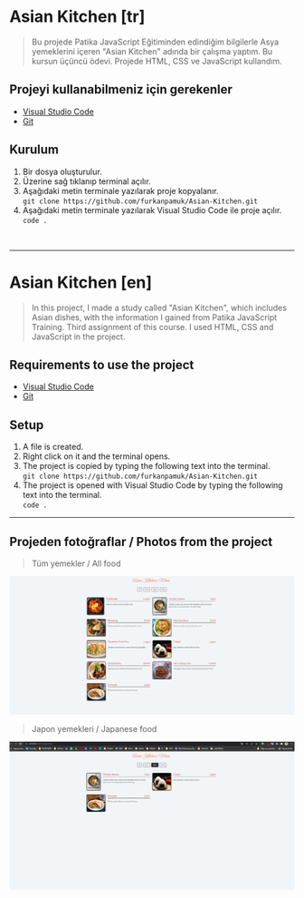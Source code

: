 # Asian Kitchen [tr]

 > Bu projede Patika JavaScript Eğitiminden edindiğim bilgilerle Asya yemeklerini içeren "Asian Kitchen" adında bir çalışma yaptım. Bu kursun üçüncü ödevi. Projede HTML, CSS ve JavaScript kullandım.

## Projeyi kullanabilmeniz için gerekenler

- [Visual Studio Code](https://code.visualstudio.com/download)
- [Git](https://git-scm.com/downloads)

## Kurulum

1. Bir dosya oluşturulur.
2. Üzerine sağ tıklanıp terminal açılır.
3. Aşağıdaki metin terminale yazılarak proje kopyalanır. <br>
`git clone https://github.com/furkanpamuk/Asian-Kitchen.git` 
4. Aşağıdaki metin terminale yazılarak Visual Studio Code ile proje açılır.  <br>
`code .`
    
<br>
<hr>

# Asian Kitchen [en]
> In this project, I made a study called "Asian Kitchen", which includes Asian dishes, with the information I gained from Patika JavaScript Training. Third assignment of this course. I used HTML, CSS and JavaScript in the project. 

## Requirements to use the project

- [Visual Studio Code](https://code.visualstudio.com/download)
- [Git](https://git-scm.com/downloads)

## Setup

1. A file is created.
2. Right click on it and the terminal opens.
3. The project is copied by typing the following text into the terminal. <br>
    `git clone https://github.com/furkanpamuk/Asian-Kitchen.git`
4. The project is opened with Visual Studio Code by typing the following text into the terminal. <br>
    `code .`

<hr>

## Projeden fotoğraflar / Photos from the project

> Tüm yemekler / All food

![All](/ProjectImages/All.png)

> Japon yemekleri / Japanese food

![All](/ProjectImages/Japan.png)

